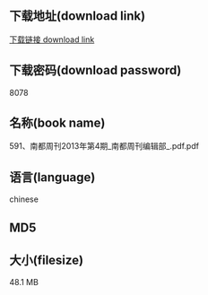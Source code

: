 ## 下载地址(download link)
[下载链接 download link](https://tutu365.netlify.app/?s=591%E3%80%81%E5%8D%97%E9%83%BD%E5%91%A8%E5%88%8A2013%E5%B9%B4%E7%AC%AC4%E6%9C%9F_%E5%8D%97%E9%83%BD%E5%91%A8%E5%88%8A%E7%BC%96%E8%BE%91%E9%83%A8_.pdf)

## 下载密码(download password)
8078

## 名称(book name)
591、南都周刊2013年第4期_南都周刊编辑部_.pdf.pdf

## 语言(language)
chinese

## MD5


## 大小(filesize)
48.1 MB
